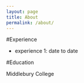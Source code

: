 ```yaml
---
layout: page
title: About
permalink: /about/
---
```


#Experience

- experience 1: date to date

#Education

Middlebury College
